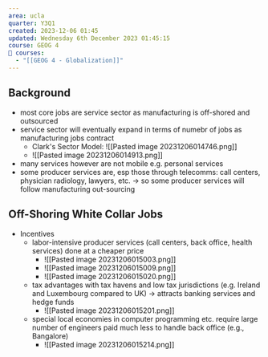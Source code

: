 ```yaml
---
area: ucla
quarter: Y3Q1
created: 2023-12-06 01:45
updated: Wednesday 6th December 2023 01:45:15
course: GEOG 4
📕 courses:
  - "[[GEOG 4 - Globalization]]"
---
```

## Background
- most core jobs are service sector as manufacturing is off-shored and outsourced
- service sector will eventually expand in terms of numebr of jobs as manufacturing jobs contract
	- Clark's Sector Model: ![[Pasted image 20231206014746.png]]
	- ![[Pasted image 20231206014913.png]]
- many services however are not mobile e.g. personal services
- some producer services are, esp those through telecomms: call centers, physician radiology, lawyers, etc. -> so some producer services will follow manufacturing out-sourcing
## Off-Shoring White Collar Jobs
- Incentives
	- labor-intensive producer services (call centers, back office, health services) done at a cheaper price
		- ![[Pasted image 20231206015003.png]]
		- ![[Pasted image 20231206015009.png]]
		- ![[Pasted image 20231206015020.png]]
	- tax advantages with tax havens and low tax jurisdictions (e.g. Ireland and Luxembourg compared to UK) -> attracts banking services and hedge funds
		- ![[Pasted image 20231206015201.png]]
	- special local economies in computer programming etc. require large number of engineers paid much less to handle back office (e.g., Bangalore)
		- ![[Pasted image 20231206015214.png]]
